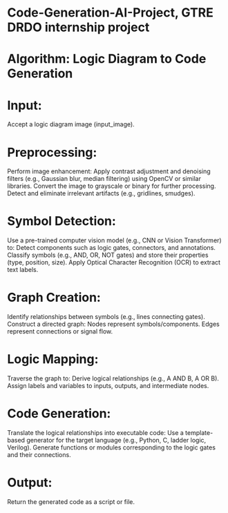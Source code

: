 # Code-Generation-AI-Project, GTRE DRDO internship project

# Algorithm: Logic Diagram to Code Generation

# Input:
Accept a logic diagram image (input_image).

# Preprocessing:
Perform image enhancement:
Apply contrast adjustment and denoising filters (e.g., Gaussian blur, median filtering) using OpenCV or similar libraries.
Convert the image to grayscale or binary for further processing.
Detect and eliminate irrelevant artifacts (e.g., gridlines, smudges).

# Symbol Detection:
Use a pre-trained computer vision model (e.g., CNN or Vision Transformer) to:
Detect components such as logic gates, connectors, and annotations.
Classify symbols (e.g., AND, OR, NOT gates) and store their properties (type, position, size).
Apply Optical Character Recognition (OCR) to extract text labels.

# Graph Creation:
Identify relationships between symbols (e.g., lines connecting gates).
Construct a directed graph:
Nodes represent symbols/components.
Edges represent connections or signal flow.

# Logic Mapping:
Traverse the graph to:
Derive logical relationships (e.g., A AND B, A OR B).
Assign labels and variables to inputs, outputs, and intermediate nodes.

# Code Generation:
Translate the logical relationships into executable code:
Use a template-based generator for the target language (e.g., Python, C, ladder logic, Verilog).
Generate functions or modules corresponding to the logic gates and their connections.

# Output:
Return the generated code as a script or file.
